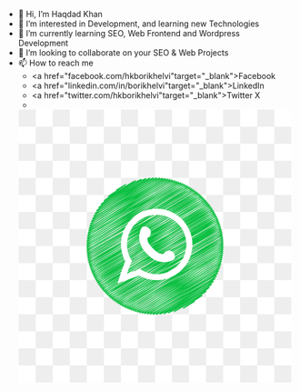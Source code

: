 - 👋 Hi, I’m Haqdad Khan
- 👀 I’m interested in Development, and learning new Technologies
- 🌱 I’m currently learning SEO, Web Frontend and Wordpress Development 
- 💞️ I’m looking to collaborate on your SEO & Web Projects
- 📫 How to reach me 
    - <a href="facebook.com/hkborikhelvi"target="_blank">Facebook</a>
    - <a href="linkedin.com/in/borikhelvi"target="_blank">LinkedIn</a>
    - <a href="twitter.com/hkborikhelvi"target="_blank">Twitter X</a>
    - <a href="https://wa.me/+923075168176" target="_blank">
  <img src="whatsapp.png" alt="WhatsApp Button">
</a>

<!---
borikhelvi/borikhelvi is a ✨ special ✨ repository because its `README.md` (this file) appears on your GitHub profile.
You can click the Preview link to take a look at your changes.
--->
